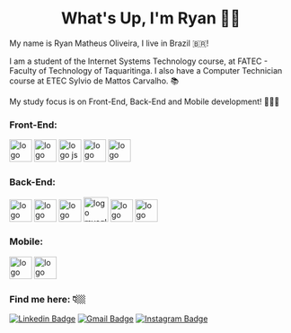 <h1 align="center">What's Up, I'm Ryan 👋🏼</h1>

<p>My name is Ryan Matheus Oliveira, I live in Brazil 🇧🇷!</p>

<p>I am a student of the Internet Systems Technology course, at FATEC - Faculty of Technology of Taquaritinga. I also have a Computer Technician course at ETEC Sylvio de Mattos Carvalho. 📚</p>

<p>My study focus is on Front-End, Back-End and Mobile development! 👨🏻‍💻</p>

<h3>Front-End:</h3>
<img width="40" src="https://cdn.icon-icons.com/icons2/2107/PNG/128/file_type_html_icon_130541.png" alt="logo html">
<img width="40" src="https://cdn.icon-icons.com/icons2/2107/PNG/128/file_type_css_icon_130661.png" alt="logo css">
<img width="40" src="https://cdn.icon-icons.com/icons2/2107/PNG/128/file_type_js_official_icon_130509.png" alt="logo js">
<img width="40" src="https://cdn.icon-icons.com/icons2/2107/PNG/128/file_type_vue_icon_130078.png" alt="logo vue">
<img width="40" src="https://cdn.icon-icons.com/icons2/2415/PNG/128/bootstrap_plain_logo_icon_146619.png" alt="logo bootstrap">

<h3>Back-End:</h3>
<img width="40" src="https://cdn.icon-icons.com/icons2/2415/PNG/128/java_original_logo_icon_146458.png" alt="logo java">
<img width="40" src="https://cdn.icon-icons.com/icons2/2107/PNG/128/file_type_php_icon_130266.png" alt="logo php">
<img width="40" src="https://cdn.icon-icons.com/icons2/2107/PNG/128/file_type_node_icon_130301.png" alt="logo node">
<img width="44" src="https://cdn.icon-icons.com/icons2/2415/PNG/128/mysql_original_wordmark_logo_icon_146417.png" alt="logo mysql">
<img width="40" src="https://cdn.icon-icons.com/icons2/2107/PNG/128/file_type_mongo_icon_130383.png" alt="logo mongo">
<img width="40" src="https://img.icons8.com/color/452/microsoft-sql-server.png" alt="logo sqlsqerver">

<h3>Mobile:</h3>
<img width="40" src="https://cdn.icon-icons.com/icons2/2415/PNG/128/java_original_logo_icon_146458.png" alt="logo java">
<img width="40" src="https://cdn.icon-icons.com/icons2/2415/PNG/128/react_original_logo_icon_146374.png" alt="logo reactnative">

<h3>Find me here: 👇🏼</h3>

[![Linkedin Badge](https://img.shields.io/badge/-LinkedIn-blue?style=flat-square&logo=Linkedin&logoColor=white&link=https://www.linkedin.com/in/ryanmatheus/)](https://www.linkedin.com/in/ryanmatheus/) [![Gmail Badge](https://img.shields.io/badge/-Gmail-red?style=flat-square&logo=Gmail&logoColor=white&link=mailto:oryan424@gmail.com)](mailto:oryan424@gmail.com) [![Instagram Badge](https://img.shields.io/badge/-Instagram-violet?style=flat-square&logo=Instagram&logoColor=white&link=https://www.instagram.com/isryanmatheus/)](https://www.instagram.com/isryanmatheus/) 
